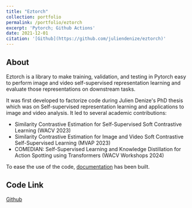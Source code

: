 ```yaml
---
title: "Eztorch"
collection: portfolio
permalink: /portfolio/eztorch
excerpt: 'Pytorch; Github Actions'
date: 2021-12-01
citation: '[Github](https://github.com/juliendenize/eztorch)'
---
```


## About
Eztorch is a library to make training, validation, and testing in Pytorch easy to perform image and video self-supervised representation learning and evaluate those representations on downstream tasks.

It was first developed to factorize code during Julien Denize's PhD thesis which was on Self-supervised representation learning and applications to image and video analysis. It led to several academic contributions:
- Similarity Contrastive Estimation for Self-Supervised Soft Contrastive Learning (WACV 2023)
- Similarity Contrastive Estimation for Image and Video Soft Contrastive Self-Supervised Learning (MVAP 2023)
- COMEDIAN: Self-Supervised Learning and Knowledge Distillation for Action Spotting using Transformers (WACV Workshops 2024)

To ease the use of the code, [documentation](https://juliendenize.github.io/eztorch/index.html) has been built.

## Code Link

[Github](https://github.com/juliendenize/eztorch)
